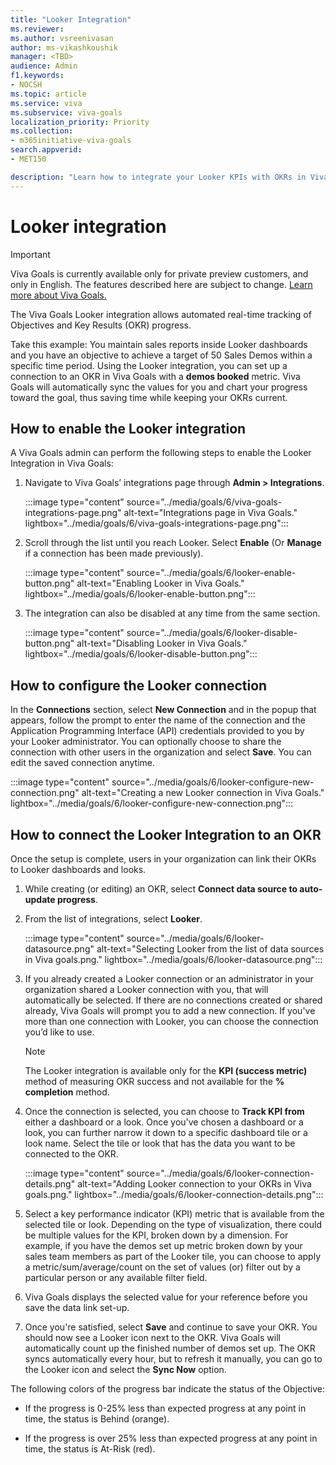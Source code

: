 ```yaml
---
title: "Looker Integration"
ms.reviewer: 
ms.author: vsreenivasan
author: ms-vikashkoushik
manager: <TBD>
audience: Admin
f1.keywords:
- NOCSH
ms.topic: article
ms.service: viva
ms.subservice: viva-goals
localization_priority: Priority
ms.collection:  
- m365initiative-viva-goals
search.appverid:
- MET150

description: "Learn how to integrate your Looker KPIs with OKRs in Viva Goals."
---
```


# Looker integration

> [!IMPORTANT]
> Viva Goals is currently available only for private preview customers, and only in English. The features described here are subject to change. [Learn more about Viva Goals.](https://go.microsoft.com/fwlink/?linkid=2189933)

The Viva Goals Looker integration allows automated real-time tracking of Objectives and Key Results (OKR) progress. 
  
Take this example: You maintain sales reports inside Looker dashboards and you have an objective to achieve a target of 50 Sales Demos within a specific time period. Using the Looker integration, you can set up a connection to an OKR in Viva Goals with a **demos booked** metric. Viva Goals will automatically sync the values for you and chart your progress toward the goal, thus saving time while keeping your OKRs current.

## How to enable the Looker integration

A Viva Goals admin can perform the following steps to enable the Looker Integration in Viva Goals:

1. Navigate to Viva Goals’ integrations page through **Admin > Integrations**.
  
      :::image type="content" source="../media/goals/6/viva-goals-integrations-page.png" alt-text="Integrations page in Viva Goals." lightbox="../media/goals/6/viva-goals-integrations-page.png":::

2. Scroll through the list until you reach Looker. Select **Enable** (Or **Manage** if a connection has been made previously).
  
      :::image type="content" source="../media/goals/6/looker-enable-button.png" alt-text="Enabling Looker in Viva Goals." lightbox="../media/goals/6/looker-enable-button.png":::

3. The integration can also be disabled at any time from the same section.

      :::image type="content" source="../media/goals/6/looker-disable-button.png" alt-text="Disabling Looker in Viva Goals." lightbox="../media/goals/6/looker-disable-button.png":::
  
## How to configure the Looker connection

In the **Connections** section, select **New Connection** and in the popup that appears, follow the prompt to enter the name of the connection and the Application Programming Interface (API) credentials provided to you by your Looker administrator. You can optionally choose to share the connection with other users in the organization and select **Save**. You can edit the saved connection anytime.
  
:::image type="content" source="../media/goals/6/looker-configure-new-connection.png" alt-text="Creating a new Looker connection in Viva Goals." lightbox="../media/goals/6/looker-configure-new-connection.png":::

## How to connect the Looker Integration to an OKR

Once the setup is complete, users in your organization can link their OKRs to Looker dashboards and looks.

1. While creating (or editing) an OKR, select **Connect data source to auto-update progress**.
  
2. From the list of integrations, select **Looker**.
  
      :::image type="content" source="../media/goals/6/looker-datasource.png" alt-text="Selecting Looker from the list of data sources in Viva goals.png." lightbox="../media/goals/6/looker-datasource.png":::

3. If you already created a Looker connection or an administrator in your organization shared a Looker connection with you, that will automatically be selected. If there are no connections created or shared already, Viva Goals will prompt you to add a new connection. If you've more than one connection with Looker, you can choose the connection you’d like to use.

    > [!NOTE]
    > The Looker integration is available only for the **KPI (success metric)** method of measuring OKR success and not available for the **% completion** method.
  
4. Once the connection is selected, you can choose to **Track KPI from** either a dashboard or a look. Once you've chosen a dashboard or a look, you can further narrow it down to a specific dashboard tile or a look name. Select the tile or look that has the data you want to be connected to the OKR.
  
      :::image type="content" source="../media/goals/6/looker-connection-details.png" alt-text="Adding Looker connection to your OKRs in Viva goals.png." lightbox="../media/goals/6/looker-connection-details.png":::

5. Select a key performance indicator (KPI) metric that is available from the selected tile or look. Depending on the type of visualization, there could be multiple values for the KPI, broken down by a dimension. For example, if you have the demos set up metric broken down by your sales team members as part of the Looker tile, you can choose to apply a metric/sum/average/count on the set of values (or) filter out by a particular person or any available filter field.

6. Viva Goals displays the selected value for your reference before you save the data link set-up.
  
7. Once you're satisfied, select **Save** and continue to save your OKR. You should now see a Looker icon next to the OKR. Viva Goals will automatically count up the finished number of demos set up. The OKR syncs automatically every hour, but to refresh it manually, you can go to the Looker icon and select the **Sync Now** option.

The following colors of the progress bar indicate the status of the Objective:

- If the progress is 0-25% less than expected progress at any point in time, the status is Behind (orange).

- If the progress is over 25% less than expected progress at any point in time, the status is At-Risk (red).
